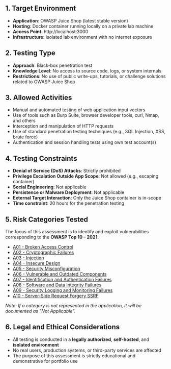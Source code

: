 ## 1. Target Environment

- **Application**: OWASP Juice Shop (latest stable version)
- **Hosting**: Docker container running locally on a private lab machine
- **Access Point**: http://localhost:3000
- **Infrastructure**: Isolated lab environment with no internet exposure

## 2. Testing Type

- **Approach**: Black-box penetration test
- **Knowledge Level**: No access to source code, logs, or system internals
- **Restrictions**: No use of public write-ups, tutorials, or challenge solutions related to OWASP Juice Shop

## 3. Allowed Activities

- Manual and automated testing of web application input vectors
- Use of tools such as Burp Suite, browser developer tools, curl, Nmap, and others
- Interception and manipulation of HTTP requests
- Use of standard penetration testing techniques (e.g., SQL Injection, XSS, brute force)
- Authentication and session handling tests using own test account(s)

## 4. Testing Constraints

- **Denial of Service (DoS) Attacks**: Strictly prohibited
- **Privilege Escalation Outside App Scope**: Not allowed (e.g., escaping container)
- **Social Engineering**: Not applicable
- **Persistence or Malware Deployment**: Not applicable
- **External Target Interaction**: Only the Juice Shop container is in-scope
- **Time constraint**: 20 hours for the penetration testing

## 5. Risk Categories Tested

The focus of this assessment is to identify and exploit vulnerabilities corresponding to the **OWASP Top 10 – 2021**:

- [A01 - Broken Access Control  ](4.%20OWASP%20TOP%2010%20mapping.md)
- [A02 - Cryptographic Failures](4.%20OWASP%20TOP%2010%20mapping.md)  
- [A03 - Injection  ](4.%20OWASP%20TOP%2010%20mapping.md)
- [A04 - Insecure Design](4.%20OWASP%20TOP%2010%20mapping.md)
- [A05 - Security Misconfiguration](4.%20OWASP%20TOP%2010%20mapping.md)
- [A06 - Vulnerable and Outdated Components](4.%20OWASP%20TOP%2010%20mapping.md)
- [A07 - Identification and Authentication Failures](4.%20OWASP%20TOP%2010%20mapping.md)  
- [A08 - Software and Data Integrity Failures](4.%20OWASP%20TOP%2010%20mapping.md)  
- [A09 - Security Logging and Monitoring Failures](4.%20OWASP%20TOP%2010%20mapping.md)  
- [A10 - Server-Side Request Forgery SSRF](4.%20OWASP%20TOP%2010%20mapping.md)

*Note: If a category is not represented in the application, it will be documented as "Not Applicable".*

## 6. Legal and Ethical Considerations

- All testing is conducted in a **legally authorized**, **self-hosted**, and **isolated environment**
- No real users, production systems, or third-party services are affected
- The purpose of this assessment is strictly educational and demonstrative for portfolio use

